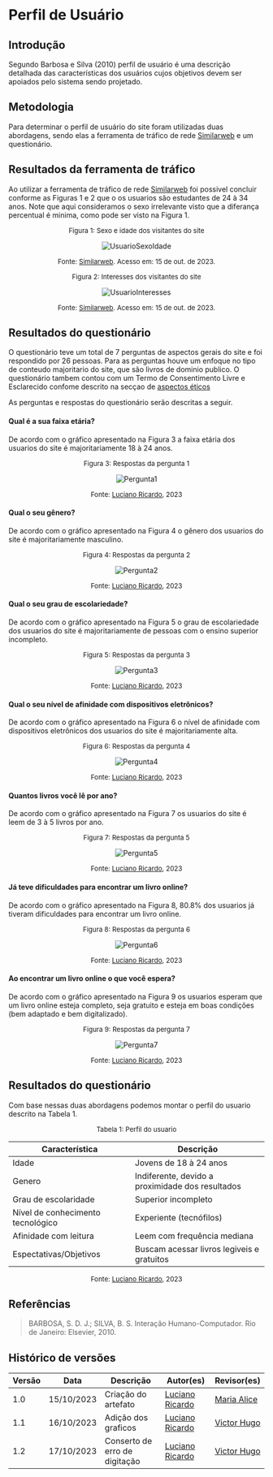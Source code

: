 # Perfil de Usuário



## Introdução

Segundo Barbosa e Silva (2010) perfil de usuário é uma descrição detalhada das características dos usuários cujos objetivos devem ser apoiados pelo sistema sendo projetado.



## Metodologia

Para determinar o perfil de usuário do site foram utilizadas duas abordagens, sendo elas a ferramenta de tráfico de rede [Similarweb](https://www.similarweb.com/website/dominiopublico.gov.br/#demographics) e um questionário. 



## Resultados da ferramenta de tráfico

Ao utilizar a ferramenta de tráfico de rede [Similarweb](https://www.similarweb.com/website/dominiopublico.gov.br/#demographics) foi possivel concluir conforme as Figuras 1 e 2 que o os usuarios são estudantes de 24 à 34 anos. Note que aqui consideramos o sexo irrelevante visto que a diferança percentual é minima, como pode ser visto na Figura 1.

<center>

<font size="2"><p style="text-align: center">Figura 1: Sexo e idade dos visitantes do site </p></font>

![UsuarioSexoIdade](../assets/perfil_de_usuario/UsuarioSexoIdade.png)

<font size="2"><p style="text-align: center">Fonte: [Similarweb](https://www.similarweb.com/website/dominiopublico.gov.br/#demographics). Acesso em: 15 de out. de 2023.</p></font>

</center>

<center>

<font size="2"><p style="text-align: center">Figura 2: Interesses dos visitantes do site </p></font>

![UsuarioInteresses](../assets/perfil_de_usuario/UsuarioInteresses.png)

<font size="2"><p style="text-align: center">Fonte: [Similarweb](https://www.similarweb.com/website/dominiopublico.gov.br/#demographics). Acesso em: 15 de out. de 2023.</p></font>

</center>



## Resultados do questionário

O questionário teve um total de 7 perguntas de aspectos gerais do site e foi respondido por 26 pessoas. Para as perguntas houve um enfoque no tipo de conteudo majoritario do site, que são livros de dominio publico. O questionário tambem contou com um Termo de Consentimento Livre e Esclarecido confome descrito na secçao de [aspectos éticos](aspectos_eticos.md)

As perguntas e respostas do questionário serão descritas a seguir.


#### Qual é a sua faixa etária?

De acordo com o gráfico apresentado na Figura 3 a faixa etária dos usuarios do site é majoritariamente 18 à 24 anos.

<center>

<font size="2"><p style="text-align: center">Figura 3: Respostas da pergunta 1 </p></font>

![Pergunta1](../assets/perfil_de_usuario/pergunta1.png)

<font size="2"><p style="text-align: center">Fonte: [Luciano Ricardo](https://github.com/l-ricardo), 2023</p></font>

</center>


#### Qual o seu gênero?

De acordo com o gráfico apresentado na Figura 4 o gênero dos usuarios do site é majoritariamente masculino.

<center>

<font size="2"><p style="text-align: center">Figura 4: Respostas da pergunta 2 </p></font>

![Pergunta2](../assets/perfil_de_usuario/pergunta2.png)

<font size="2"><p style="text-align: center">Fonte: [Luciano Ricardo](https://github.com/l-ricardo), 2023</p></font>

</center>


#### Qual o seu grau de escolariedade?

De acordo com o gráfico apresentado na Figura 5 o grau de escolariedade dos usuarios do site é majoritariamente de pessoas com o ensino superior incompleto.

<center>

<font size="2"><p style="text-align: center">Figura 5: Respostas da pergunta 3 </p></font>

![Pergunta3](../assets/perfil_de_usuario/pergunta3.png)

<font size="2"><p style="text-align: center">Fonte: [Luciano Ricardo](https://github.com/l-ricardo), 2023</p></font>

</center>


#### Qual o seu nível de afinidade com dispositivos eletrônicos?

De acordo com o gráfico apresentado na Figura 6 o nível de afinidade com dispositivos eletrônicos dos usuarios do site é majoritariamente alta.

<center>

<font size="2"><p style="text-align: center">Figura 6: Respostas da pergunta 4 </p></font>

![Pergunta4](../assets/perfil_de_usuario/pergunta4.png)

<font size="2"><p style="text-align: center">Fonte: [Luciano Ricardo](https://github.com/l-ricardo), 2023</p></font>

</center>


#### Quantos livros você lê por ano?

De acordo com o gráfico apresentado na Figura 7 os usuarios do site é leem de 3 à 5 livros por ano.

<center>

<font size="2"><p style="text-align: center">Figura 7: Respostas da pergunta 5 </p></font>

![Pergunta5](../assets/perfil_de_usuario/pergunta5.png)

<font size="2"><p style="text-align: center">Fonte: [Luciano Ricardo](https://github.com/l-ricardo), 2023</p></font>

</center>


#### Já teve dificuldades para encontrar um livro online?

De acordo com o gráfico apresentado na Figura 8, 80.8% dos usuarios já tiveram dificuldades para encontrar um livro online.

<center>

<font size="2"><p style="text-align: center">Figura 8: Respostas da pergunta 6 </p></font>

![Pergunta6](../assets/perfil_de_usuario/pergunta6.png)

<font size="2"><p style="text-align: center">Fonte: [Luciano Ricardo](https://github.com/l-ricardo), 2023</p></font>

</center>

#### Ao encontrar um livro online o que você espera?

De acordo com o gráfico apresentado na Figura 9 os usuarios esperam que um livro online esteja completo, seja gratuito e esteja em boas condições (bem adaptado e bem digitalizado).

<center>

<font size="2"><p style="text-align: center">Figura 9: Respostas da pergunta 7 </p></font>

![Pergunta7](../assets/perfil_de_usuario/pergunta7.png)

<font size="2"><p style="text-align: center">Fonte: [Luciano Ricardo](https://github.com/l-ricardo), 2023</p></font>

</center>



## Resultados do questionário

Com base nessas duas abordagens podemos montar o perfil do usuario descrito na Tabela 1.

<center>

<font size="2"><p style="text-align: center">Tabela 1: Perfil do usuario </p></font>

| Característica                    | Descrição                                        |
| --------------------------------- | ------------------------------------------------ |
| Idade                             | Jovens de 18 à 24 anos                           |
| Genero                            | Indiferente, devido a proximidade dos resultados |
| Grau de escolaridade              | Superior incompleto                              |
| Nível de conhecimento tecnológico | Experiente (tecnófilos)                          |
| Afinidade com leitura             | Leem com frequência mediana                      |
| Espectativas/Objetivos            | Buscam acessar livros legiveis e gratuitos       |

<font size="2"><p style="text-align: center">Fonte: [Luciano Ricardo](https://github.com/l-ricardo), 2023</p></font>

</center>



## Referências 

>  BARBOSA, S. D. J.; SILVA, B. S. Interação Humano-Computador. Rio de Janeiro: Elsevier, 2010.



## Histórico de versões

| Versão | Data       | Descrição                     | Autor(es)                                       | Revisor(es)                                    |
| ------ | ---------- | ----------------------------- | ----------------------------------------------- | ---------------------------------------------- |
| 1.0    | 15/10/2023 | Criação do artefato           | [Luciano Ricardo](https://github.com/l-ricardo) | [Maria Alice](https://github.com/Maliz30)      |
| 1.1    | 16/10/2023 | Adição dos graficos           | [Luciano Ricardo](https://github.com/l-ricardo) | [Victor Hugo](https://github.com/ViictorHugoo) |
| 1.2    | 17/10/2023 | Conserto de erro de digitação | [Luciano Ricardo](https://github.com/l-ricardo) | [Victor Hugo](https://github.com/ViictorHugoo) |
